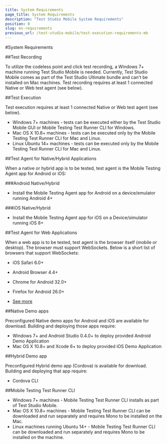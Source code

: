 ```yaml
---
title: System Requirements
page_title: System Requirements
description: "Test Studio Mobile System Requirements"
position: 0
slug: ms-requirements
previous_url: /test-studio-mobile/test-execution-requirements-mb
---
```

#System Requirements

##Test Recording

To utilize the codeless point and click test recording, a Windows 7+ machine running Test Studio Mobile is needed. Currently, Test Studio Mobile comes as part of the Test Studio Ultimate bundle and can't be installed on Mac machines. Test recording requires at least 1 connected Native or Web test agent (see below).

##Test Execution

Test execution requires at least 1 connected Native or Web test agent (see below).

* Windows 7+ machines - tests can be executed either by the Test Studio Mobile GUI or Mobile Testing Test Runner CLI for Windows.
* Mac OS X 10.8+ machines - tests can be executed only by the Mobile Testing Test Runner CLI for Mac and Linux. 
* Linux Ubuntu 14+ machines - tests can be executed only by the Mobile Testing Test Runner CLI for Mac and Linux.

##Test Agent for Native/Hybrid Applications

When a native or hybrid app is to be tested, test agent is the Mobile Testing Agent app for Android or iOS:

###Android Native/Hybrid

*	Install the Mobile Testing Agent app for Android on a device/emulator running Android 4+ 

###iOS Native/Hybrid

*	Install the Mobile Testing Agent app for iOS on a Device/simulator running iOS 8+

##Test Agent for Web Applications

When a web app is to be tested, test agent is the browser itself (mobile or desktop). The browser must support WebSockets. Below is a short list of browsers that support WebSockets:

*	iOS Safari 6.0+

*	Android Browser 4.4+

*	Chrome for Android 32.0+

*	Firefox for Android 26.0+

*	[See more](http://caniuse.com/#search=websocket)

##Native Demo apps

Preconfigured Native demo apps for Android and iOS are available for download. Building and deploying those apps require:

*	Windows 7+ and Android Studio 0.4.0+ to deploy provided Android Demo Application
*	Mac OS X 10.8+ and Xcode 6+ to deploy provided iOS Demo Application

##Hybrid Demo app

Preconfigured Hybrid demo app (Cordova) is available for download. Building and deploying that app require:

*   Cordova CLI

##Mobile Testing Test Runner CLI

*	Windows 7+ machines - Mobile Testing Test Runner CLI installs as part of Test Studio Mobile. 
*	Mac OS X 10.8+ machines - Mobile Testing Test Runner CLI can be downloaded and run separately and requires Mono to be installed on the Mac.
*	Linux machines running Ubuntu 14+ - Mobile Testing Test Runner CLI can be downloaded and run separately and requires Mono to be installed on the machine.
